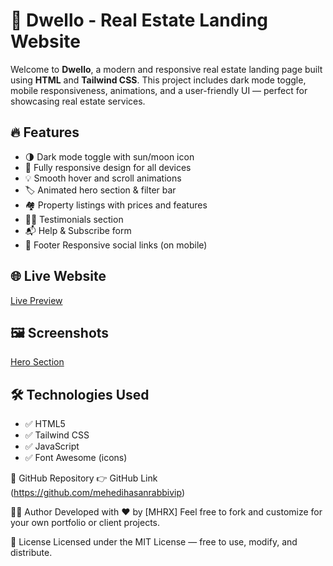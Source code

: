 # 🏡 Dwello - Real Estate Landing Website

Welcome to **Dwello**, a modern and responsive real estate landing page built using **HTML** and **Tailwind CSS**. This project includes dark mode toggle, mobile responsiveness, animations, and a user-friendly UI — perfect for showcasing real estate services.


## 🔥 Features

- 🌗 Dark mode toggle with sun/moon icon  
- 📱 Fully responsive design for all devices  
- 💡 Smooth hover and scroll animations  
- 🏷️ Animated hero section & filter bar  
- 🏘️ Property listings with prices and features  
- 🙋‍♂️ Testimonials section  
- 📬 Help & Subscribe form  
- 🦶 Footer Responsive social links (on mobile)


## 🌐 Live Website
[Live Preview](https://dwello-realestate.vercel.app/)

## 🖼️ Screenshots
[Hero Section](images/Dwello.png) 



## 🛠️ Technologies Used

- ✅ HTML5  
- ✅ Tailwind CSS  
- ✅ JavaScript  
- ✅ Font Awesome (icons)



🔗 GitHub Repository
👉 GitHub Link (https://github.com/mehedihasanrabbivip)

👨‍💻 Author
Developed with ❤️ by [MHRX]
Feel free to fork and customize for your own portfolio or client projects.

📜 License
Licensed under the MIT License — free to use, modify, and distribute.
